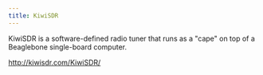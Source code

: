 ```yaml
---
title: KiwiSDR
---
```

KiwiSDR is a software-defined radio tuner that runs as a
"cape" on top of a Beaglebone single-board computer.

http://kiwisdr.com/KiwiSDR/
